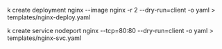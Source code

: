 k create deployment nginx --image nginx -r 2 --dry-run=client -o yaml > templates/nginx-deploy.yaml

k create service nodeport nginx --tcp=80:80 --dry-run=client -o yaml > templates/nginx-svc.yaml
